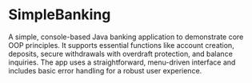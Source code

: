# SimpleBanking
A simple, console-based Java banking application to demonstrate core OOP principles. It supports essential functions like account creation, deposits, secure withdrawals with overdraft protection, and balance inquiries. The app uses a straightforward, menu-driven interface and includes basic error handling for a robust user experience.
